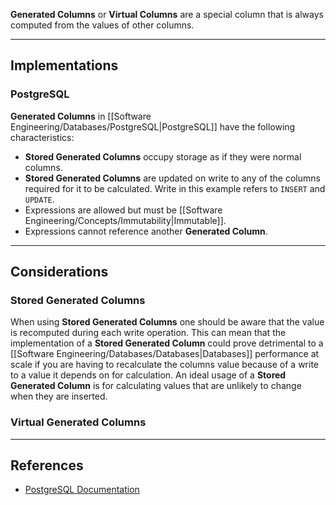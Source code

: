 **Generated Columns** or **Virtual Columns** are a special column that is always computed from the values of other columns.

---

## Implementations

### PostgreSQL

**Generated Columns** in [[Software Engineering/Databases/PostgreSQL|PostgreSQL]] have the following characteristics:
- **Stored Generated Columns** occupy storage as if they were normal columns.
- **Stored Generated Columns** are updated on write to any of the columns required for it to be calculated. Write in this example refers to `INSERT` and `UPDATE`.
- Expressions are allowed but must be [[Software Engineering/Concepts/Immutability|Immutable]].
- Expressions cannot reference another **Generated Column**.

---

## Considerations

### Stored Generated Columns

When using **Stored Generated Columns** one should be aware that the value is recomputed during each write operation. This can mean that the implementation of a **Stored Generated Column** could prove detrimental to a [[Software Engineering/Databases/Databases|Databases]] performance at scale if you are having to recalculate the columns value because of a write to a value it depends on for calculation. An ideal usage of a **Stored Generated Column** is for calculating values that are unlikely to change when they are inserted.

### Virtual Generated Columns

---

## References
- [PostgreSQL Documentation](https://www.postgresql.org/docs/current/ddl-generated-columns.html)